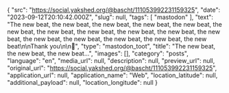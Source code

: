 {
  "src": "https://social.yakshed.org/@bascht/111053992231159325",
  "date": "2023-09-12T20:10:42.000Z",
  "slug": null,
  "tags": [
    "mastodon"
  ],
  "text": "The new beat, the new beat, the new beat, the new beat, the new beat, the new beat, the new beat, the new beat, the new beat, the new beat, the new beat, the new beat, the new beat, the new beat, the new beat, the new beat\n\nThank you\n\n🎤",
  "type": "mastodon_toot",
  "title": "The new beat, the new beat, the new beat…",
  "images": [],
  "category": "posts",
  "language": "en",
  "media_url": null,
  "description": null,
  "preview_url": null,
  "original_url": "https://social.yakshed.org/@bascht/111053992231159325",
  "application_url": null,
  "application_name": "Web",
  "location_latitude": null,
  "additional_payload": null,
  "location_longitude": null
}